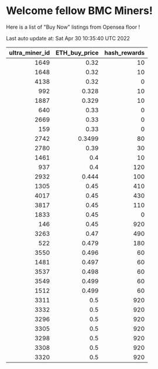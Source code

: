 # Welcome fellow BMC Miners!
Here is a list of "Buy Now" listings from Opensea floor !


Last auto update at: Sat Apr 30 10:35:40 UTC 2022


|   ultra_miner_id |   ETH_buy_price |   hash_rewards |
|-----------------:|----------------:|---------------:|
|             1649 |          0.32   |             10 |
|             1648 |          0.32   |             10 |
|             4138 |          0.32   |              0 |
|              992 |          0.328  |             10 |
|             1887 |          0.329  |             10 |
|              640 |          0.33   |              0 |
|             2669 |          0.33   |              0 |
|              159 |          0.33   |              0 |
|             2742 |          0.3499 |             80 |
|             2780 |          0.39   |             30 |
|             1461 |          0.4    |             10 |
|              937 |          0.4    |            120 |
|             2932 |          0.444  |            100 |
|             1305 |          0.45   |            410 |
|             4017 |          0.45   |            430 |
|             3817 |          0.45   |            110 |
|             1833 |          0.45   |              0 |
|              146 |          0.45   |            920 |
|             3263 |          0.47   |            490 |
|              522 |          0.479  |            180 |
|             3550 |          0.496  |             60 |
|             1481 |          0.497  |             60 |
|             3537 |          0.498  |             60 |
|             3549 |          0.499  |             60 |
|             1512 |          0.499  |             60 |
|             3311 |          0.5    |            920 |
|             3332 |          0.5    |            920 |
|             3296 |          0.5    |            920 |
|             3305 |          0.5    |            920 |
|             3298 |          0.5    |            920 |
|             3308 |          0.5    |            920 |
|             3320 |          0.5    |            920 |